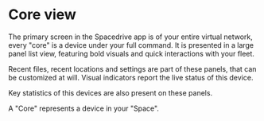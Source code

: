 # Core view

The primary screen in the Spacedrive app is of your entire virtual network, every "core" is a device under your full command. It is presented in a large panel list view, featuring bold visuals and quick interactions with your fleet.

Recent files, recent locations and settings are part of these panels, that can be customized at will.
Visual indicators report the live status of this device.

Key statistics of this devices are also present on these panels.

A "Core" represents a device in your "Space".
